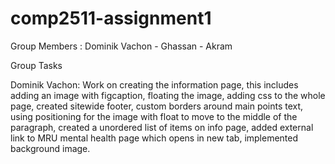 # comp2511-assignment1

Group Members : Dominik Vachon - Ghassan - Akram

Group Tasks

Dominik Vachon: Work on creating the information page, this includes adding an image with figcaption, floating the image, adding css to the whole page, created sitewide footer, custom borders around main points text, using positioning for the image with float to move to the middle of the paragraph, created a unordered list of items on info page, added external link to MRU mental health page which opens in new tab, implemented background image.
